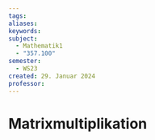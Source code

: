 ```yaml
---
tags: 
aliases: 
keywords: 
subject:
  - Mathematik1
  - "357.100"
semester:
  - WS23
created: 29. Januar 2024
professor:
---
```

 

# Matrixmultiplikation